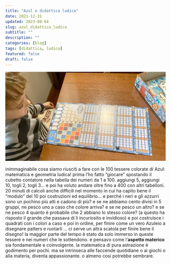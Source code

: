 ```yaml
---
title: "Azul e didattica ludica"
date: 2021-12-31
updated: 2023-08-04
slug: azul_didattica_ludica
subtitle: ""
description: ""
categories: [blog]
tags: [didattica, ludica]
featured: false
draft: false
---
```


![](../../../assets/img/post/2021/azul_featured.webp)

inimmaginabile cosa siamo riusciti a fare con le 100 tessere colorate di Azul: matematica e geometria ludica!
prima l’ho fatto “giocare” spostando il cubetto contatore nella tabella dei numeri da 1 a 100. aggiungi 5, aggiungi 10, togli 2, togli 3… e poi ha voluto andare oltre fino a 400 con altri tabelloni. 20 minuti di calcoli anche difficili nel momento in cui ha capito bene il “modulo” del 10
poi costruzioni ed equilibrio… e perché i neri e gli azzurri sono un pochino più alti e cadono di più?
e se ne abbiamo cento divisi in 5 gruppi, ne pesco uno a caso che colore arriva? e se ne pesco un altro? e se ne pesco 4 quanto è probabile che 2 abbiano lo stesso colore? (a questo ha risposto il grande che passava di lì incuriosito e invidioso)
e poi costruisce i quadrati con i colori a caso e poi in ordine, per finire come un vero Azuleio a disegnare patters e ruotarli … ci serve un altra scatola per finire bene il disegno!
la maggior parte del tempo è stato da solo immerso in queste tessere e nei numeri che le sottendono.
e pensavo come l’**aspetto materico** sia fondamentale e coinvolgente.
la matematica di pura astrazione è godimento per pochi. ma se intrinseca alle faccende quotidiane o ai giochi o alla materia, diventa appassionante. o almeno così potrebbe sembrare.
